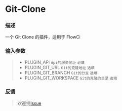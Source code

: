 # Git-Clone

### 描述
一个 Git Clone 的插件，适用于 FlowCi

### 输入参数
>- PLUGIN_API `Api的服务地址` `必填`
>- PLUGIN_GIT_URL `Git的克隆地址` `选填`
>- PLUGIN_GIT_BRANCH `Git的分支` `选填`
>- PLUGIN_GIT_WORKSPACE `Git的克隆的目录` `选填`

### 反馈
> 欢迎提[Issue](https://github.com/FlowCI/plugin-gitclone/issues)